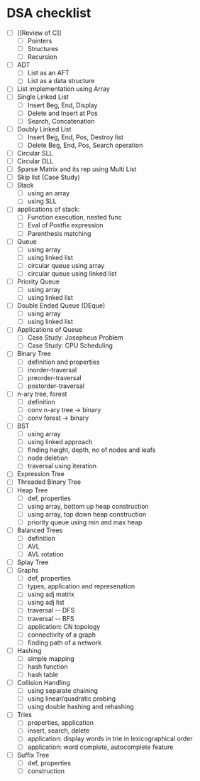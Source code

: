 # DSA checklist

- [ ] [[Review of C]]
  - [ ] Pointers
  - [ ] Structures
  - [ ] Recursion
- [ ] ADT
  - [ ] List as an AFT
  - [ ] List as a data structure
- [ ] List implementation using Array
- [ ] Single Linked List
  - [ ] Insert Beg, End, Display
  - [ ] Delete and Insert at Pos
  - [ ] Search, Concatenation
- [ ] Doubly Linked List
  - [ ] Insert Beg, End, Pos, Destroy list
  - [ ] Delete Beg, End, Pos, Search operation
- [ ] Circular SLL
- [ ] Circular DLL
- [ ] Sparse Matrix and its rep using Multi List
- [ ] Skip list (Case Study)
- [ ] Stack
  - [ ] using an array
  - [ ] using SLL
- [ ] applications of stack:
  - [ ] Function execution, nested func
  - [ ] Eval of Postfix expression
  - [ ] Parenthesis matching
- [ ] Queue
  - [ ] using array
  - [ ] using linked list
  - [ ] circular queue using array
  - [ ] circular queue using linked list
- [ ] Priority Queue
  - [ ] using array
  - [ ] using linked list
- [ ] Double Ended Queue (DEque)
  - [ ] using array
  - [ ] using linked list
- [ ] Applications of Queue
  - [ ] Case Study: Josepheus Problem
  - [ ] Case Study: CPU Scheduling
- [ ] Binary Tree
  - [ ] definition and properties
  - [ ] inorder-traversal
  - [ ] preorder-traversal
  - [ ] postorder-traversal
- [ ] n-ary tree, forest
  - [ ] definition
  - [ ] conv n-ary tree -> binary
  - [ ] conv forest -> binary
- [ ] BST
  - [ ] using array
  - [ ] using linked approach
  - [ ] finding height, depth, no of nodes and leafs
  - [ ] node deletion
  - [ ] traversal using iteration
- [ ] Expression Tree
- [ ] Threaded Binary Tree
- [ ] Heap Tree
  - [ ] def, properties
  - [ ] using array, bottom up heap construction
  - [ ] using array, top down heap construction
  - [ ] priority queue using min and max heap
- [ ] Balanced Trees
  - [ ] definition
  - [ ] AVL
  - [ ] AVL rotation
- [ ] Splay Tree
- [ ] Graphs
  - [ ] def, properties
  - [ ] types, application and represenation
  - [ ] using adj matrix
  - [ ] using adj list
  - [ ] traversal -- DFS
  - [ ] traversal -- BFS
  - [ ] application: CN topology
  - [ ] connectivity of a graph
  - [ ] finding path of a network
- [ ] Hashing
  - [ ] simple mapping
  - [ ] hash function
  - [ ] hash table
- [ ] Collision Handling
  - [ ] using separate chaining
  - [ ] using linear/quadratic probing
  - [ ] using double hashing and rehashing
- [ ] Tries
  - [ ] properties, application
  - [ ] insert, search, delete
  - [ ] application: display words in trie in lexicographical order
  - [ ] application: word complete, autocomplete feature
- [ ] Suffix Tree
  - [ ] def, properties
  - [ ] construction
